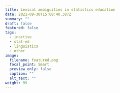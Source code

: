```yaml
---
title: Lexical ambiguities in statistics education
date: 2021-09-30T15:08:40.387Z
summary: ""
draft: false
featured: false
tags:
  - inactive
  - stat-ed
  - linguistics
  - other
image:
  filename: featured.png
  focal_point: Smart
  preview_only: false
  caption: ""
  alt_text: ""
weight: 99
---
```

